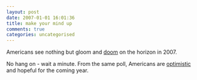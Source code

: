 ```yaml
---
layout: post
date: 2007-01-01 16:01:36
title: make your mind up
comments: true
categories: uncategorised
---
```

Americans see nothing but gloom and
[doom](http://news.yahoo.com/s/ap/20061231/ap_on_re_us/2007_predictions_ap_poll)
on the horizon in 2007.

No hang on - wait a minute. From the same poll, Americans are
[optimistic](http://news.yahoo.com/s/ap/20061231/ap_on_re_us/optimism_ap_poll)
and hopeful for the coming year.
